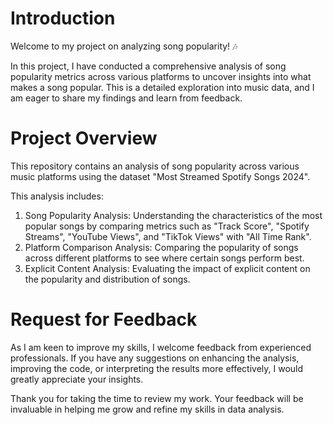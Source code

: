 # Introduction
Welcome to my project on analyzing song popularity! 🎶

In this project, I have conducted a comprehensive analysis of song popularity metrics across various platforms to uncover insights into what makes a song popular. This is a detailed exploration into music data, and I am eager to share my findings and learn from feedback.

# Project Overview
This repository contains an analysis of song popularity across various music platforms using the dataset "Most Streamed Spotify Songs 2024".

This analysis includes:

1. Song Popularity Analysis: Understanding the characteristics of the most popular songs by comparing metrics such as "Track Score", "Spotify Streams", "YouTube Views", and "TikTok Views" with "All Time Rank".
2. Platform Comparison Analysis: Comparing the popularity of songs across different platforms to see where certain songs perform best.
3. Explicit Content Analysis: Evaluating the impact of explicit content on the popularity and distribution of songs.


# Request for Feedback
As I am keen to improve my skills, I welcome feedback from experienced professionals. If you have any suggestions on enhancing the analysis, improving the code, or interpreting the results more effectively, I would greatly appreciate your insights.

Thank you for taking the time to review my work. Your feedback will be invaluable in helping me grow and refine my skills in data analysis.


